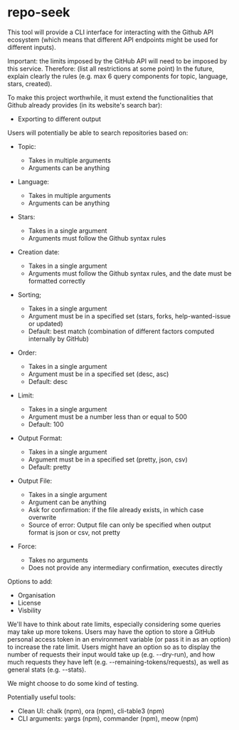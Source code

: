 # repo-seek

This tool will provide a CLI interface for interacting with the Github API ecosystem (which means that different API endpoints might be used for different inputs).

Important: the limits imposed by the GitHub API will need to be imposed by this service. Therefore: (list all restrictions at some point)
In the future, explain clearly the rules (e.g. max 6 query components for topic, language, stars, created).

To make this project worthwhile, it must extend the functionalities that Github already provides (in its website's search bar):
- Exporting to different output

Users will potentially be able to search repositories based on:

- Topic:
  - Takes in multiple arguments
  - Arguments can be anything

- Language:
  - Takes in multiple arguments
  - Arguments can be anything

- Stars:
  - Takes in a single argument
  - Arguments must follow the Github syntax rules

- Creation date:
  - Takes in a single argument
  - Arguments must follow the Github syntax rules, and the date must be formatted correctly

- Sorting;
  - Takes in a single argument
  - Argument must be in a specified set (stars, forks, help-wanted-issue or updated)
  - Default: best match (combination of different factors computed internally by GitHub)

- Order:
  - Takes in a single argument
  - Argument must be in a specified set (desc, asc)
  - Default: desc

- Limit:
  - Takes in a single argument
  - Argument must be a number less than or equal to 500
  - Default: 100

- Output Format:
  - Takes in a single argument
  - Argument must be in a specified set (pretty, json, csv)
  - Default: pretty

- Output File:
  - Takes in a single argument
  - Argument can be anything
  - Ask for confirmation: if the file already exists, in which case overwrite
  - Source of error: Output file can only be specified when output format is json or csv, not pretty

- Force:
  - Takes no arguments
  - Does not provide any intermediary confirmation, executes directly

Options to add:
- Organisation
- License
- Visbility

We'll have to think about rate limits, especially considering some queries may take up more tokens. Users may have the option to store a GitHub personal access token in an environment variable (or pass it in as an option) to increase the rate limit. Users might have an option so as to display the number of requests their input would take up (e.g. --dry-run), and how much requests they have left (e.g. --remaining-tokens/requests), as well as general stats (e.g. --stats).

We might choose to do some kind of testing.

Potentially useful tools:
- Clean UI: chalk (npm), ora (npm), cli-table3 (npm)
- CLI arguments: yargs (npm), commander (npm), meow (npm)